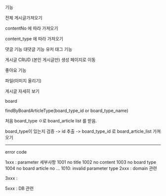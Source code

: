 기능

전체 게시글가져오기

contentNo 에 따라 가져오기

content_type 에 따라 가져오기

댓글 기능
대댓글 기능
유저 태그 기능

게시글 CRUD (본인 게시글만) 
	생성 페이지로 이동

좋아요 기능

파일(이미지 올리기)



게시글 자세히 보기


board

findByBoardArticleType(board_type_id or board_type_name)

처음 board_type ㅇ로 board_article list 를 받음.

board_type이 있는지 검증 -> id 추출 -> board_type_id 로 board_article_list 가져오기



-----
error code

1xxx : parameter 세부사항
	1001 no title
	1002 no content
	1003 no board type
	1004 no board article no
	...
	1010: invalid parameter type
2xxx : domain 관련

3xxx : 

5xxx : DB 관련